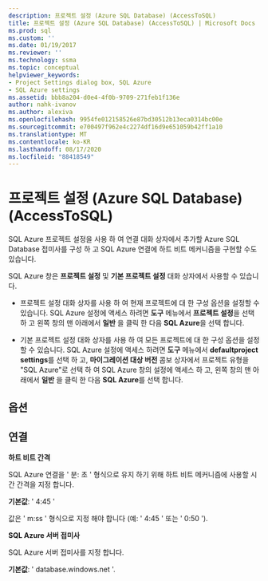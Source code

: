 ```yaml
---
description: 프로젝트 설정 (Azure SQL Database) (AccessToSQL)
title: 프로젝트 설정 (Azure SQL Database) (AccessToSQL) | Microsoft Docs
ms.prod: sql
ms.custom: ''
ms.date: 01/19/2017
ms.reviewer: ''
ms.technology: ssma
ms.topic: conceptual
helpviewer_keywords:
- Project Settings dialog box, SQL Azure
- SQL Azure settings
ms.assetid: bbb8a204-d0e4-4f0b-9709-271feb1f136e
author: nahk-ivanov
ms.author: alexiva
ms.openlocfilehash: 9954fe012158526e87bd30512b13eca0314bc00e
ms.sourcegitcommit: e700497f962e4c2274df16d9e651059b42ff1a10
ms.translationtype: MT
ms.contentlocale: ko-KR
ms.lasthandoff: 08/17/2020
ms.locfileid: "88418549"
---
```

# <a name="project-settings-azure-sql-database-accesstosql"></a>프로젝트 설정 (Azure SQL Database) (AccessToSQL)
SQL Azure 프로젝트 설정을 사용 하 여 연결 대화 상자에서 추가할 Azure SQL Database 접미사를 구성 하 고 SQL Azure 연결에 하트 비트 메커니즘을 구현할 수도 있습니다.  
  
SQL Azure 창은 **프로젝트 설정** 및 **기본 프로젝트 설정** 대화 상자에서 사용할 수 있습니다.  
  
-   프로젝트 설정 대화 상자를 사용 하 여 현재 프로젝트에 대 한 구성 옵션을 설정할 수 있습니다. SQL Azure 설정에 액세스 하려면 **도구** 메뉴에서 **프로젝트 설정**을 선택 하 고 왼쪽 창의 맨 아래에서 **일반** 을 클릭 한 다음 **SQL Azure**을 선택 합니다.  
  
-   기본 프로젝트 설정 대화 상자를 사용 하 여 모든 프로젝트에 대 한 구성 옵션을 설정할 수 있습니다. SQL Azure 설정에 액세스 하려면 **도구** 메뉴에서 **defaultproject settings**를 선택 하 고, **마이그레이션 대상 버전** 콤보 상자에서 프로젝트 유형을 "SQL Azure"로 선택 하 여 SQL Azure 창의 설정에 액세스 하 고, 왼쪽 창의 맨 아래에서 **일반** 을 클릭 한 다음 **SQL Azure**를 선택 합니다.  
  
## <a name="options"></a>옵션  
  
## <a name="connectivity"></a>연결  
**하트 비트 간격**  
  
SQL Azure 연결을 ' 분: 초 ' 형식으로 유지 하기 위해 하트 비트 메커니즘에 사용할 시간 간격을 지정 합니다.  
  
**기본값**: ' 4:45 '  
  
값은 ' m:ss ' 형식으로 지정 해야 합니다 (예: ' 4:45 ' 또는 ' 0:50 ').  
  
**SQL Azure 서버 접미사**  
  
SQL Azure 서버 접미사를 지정 합니다.  
  
**기본값**: ' database.windows.net '.  
  
